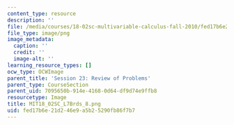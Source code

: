 ```yaml
---
content_type: resource
description: ''
file: /media/courses/18-02sc-multivariable-calculus-fall-2010/fed17b6e21d246e9a5b25290fb86f7b7_MIT18_02SC_L7Brds_8.png
file_type: image/png
image_metadata:
  caption: ''
  credit: ''
  image-alt: ''
learning_resource_types: []
ocw_type: OCWImage
parent_title: 'Session 23: Review of Problems'
parent_type: CourseSection
parent_uid: 7095650b-914e-4168-0d64-df9d74e9ffb8
resourcetype: Image
title: MIT18_02SC_L7Brds_8.png
uid: fed17b6e-21d2-46e9-a5b2-5290fb86f7b7
---
```

